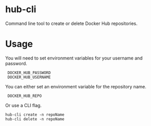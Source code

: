 # hub-cli

Command line tool to create or delete Docker Hub repositories.

# Usage

You will need to set environment variables for your username and password.

```
 DOCKER_HUB_PASSWORD
 DOCKER_HUB_USERNAME
```

 You can either set an environment variable for the repository name.

```
 DOCKER_HUB_REPO
```

 Or use a CLI flag.

 ```
 hub-cli create -n repoName
 hub-cli delete -n repoName
 ```